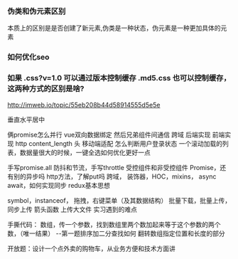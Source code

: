 ### 伪类和伪元素区别
本质上的区别是是否创建了新元素,伪类是一种状态，伪元素是一种更加具体的元素

### 如何优化seo

### 如果 .css?v=1.0 可以通过版本控制缓存   .md5.css 也可以控制缓存，这两种方式的区别是啥?
http://imweb.io/topic/55eb208b44d58914555d5e5e

垂直水平居中

俩promise怎么并行
vue双向数据绑定
然后兄弟组件间通信
跨域  后端实现 前端实现
http content_length 头
移动端适配
怎么判断用户登录状态
一个滚动加载的列表，数据量很大的时候，一键全选如何优化更好一点

手写promise.all
防抖和节流，手写throttle
受控组件和非受控组件
Promise，还有别的异步吗
http方法，了解put吗
跨域，
装饰器，HOC，mixins，
async await，如何实现同步
redux基本思想

symbol，instanceof，
拖拽，右键菜单（及其数据结构）
批量下载，批量上传，同步上传
箭头函数
上传大文件
实习遇到的难点

手撕代码：
数组，传一个参数，找到数组里两个数加起来等于这个参数的两个数，（唯一结果） --第一题排序加二分查找如何
翻转数组指定位置和长度的部分


开放题：设计一个点外卖的购物车，从业务方便和技术方面讲

